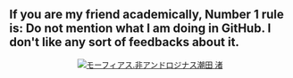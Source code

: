 ## If you are my friend academically, Number 1 rule is: Do not mention what I am doing in GitHub. I don't like any sort of feedbacks about it.

<p align="center">
  <a href="https://github.com/istiakshihab" class="rich-diff-level-one">
    <img src="https://github-readme-stats.vercel.app/api?username=istiakshihab&&show_icons=true&theme=tokyonight" alt="モーフィアス.非アンドロジナス潮田 渚" >
  </a>
</p>